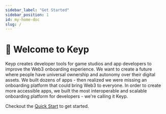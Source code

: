 ```yaml
---
sidebar_label: "Get Started"
sidebar_position: 1
id: my-home-doc
slug: /
---
```


# 🍩 Welcome to Keyp

Keyp creates developer tools for game studios and app developers to improve the Web3 onboarding experience.
We want to create a future where people have universal ownership and autonomy over their digital assets.
We built dozens of apps - then realized we were missing an onboarding platform that could bring Web3 to everyone. In order to create more accessible apps, we built the most interoperable and scalable onboarding platform for developers - we're calling it Keyp.

Checkout the [Quick Start](docs/get-started/intro.md) to get started.
